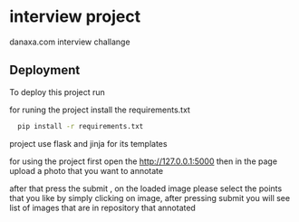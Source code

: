 
# interview project

danaxa.com interview challange


## Deployment

To deploy this project run

for runing the project install the requirements.txt
```bash
  pip install -r requirements.txt
```
project use flask and jinja for its templates


for using the project first open the http://127.0.0.1:5000
then in the page upload a photo that you want to annotate

after that press the submit  , on the loaded image please select the points that you like by simply clicking on image,
after pressing submit you will see list of images that are in repository that annotated